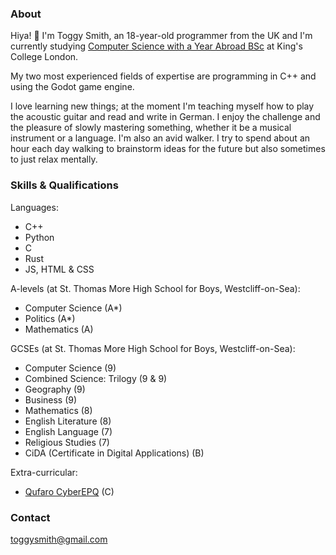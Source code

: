 ### About

Hiya! 👋 I'm Toggy Smith, an 18-year-old programmer from the UK and I'm currently studying [Computer Science with a Year Abroad BSc](https://www.kcl.ac.uk/study/undergraduate/courses/computer-science-with-a-year-abroad-bsc "Computer Science with a Year Abroad BSc") at King's College London.

My two most experienced fields of expertise are programming in C++ and using the Godot game engine.

I love learning new things; at the moment I'm teaching myself how to play the acoustic guitar and read and write in German. I enjoy the challenge and the pleasure of slowly mastering something, whether it be a musical instrument or a language. I'm also an avid walker. I try to spend about an hour each day walking to brainstorm ideas for the future but also sometimes to just relax mentally.

### Skills & Qualifications

Languages:
- C++
- Python
- C
- Rust
- JS, HTML & CSS

A-levels (at St. Thomas More High School for Boys, Westcliff-on-Sea):
- Computer Science (A*)
- Politics (A*)
- Mathematics (A)


GCSEs (at St. Thomas More High School for Boys, Westcliff-on-Sea):
- Computer Science (9)
- Combined Science: Trilogy (9 & 9)
- Geography (9)
- Business (9)
- Mathematics (8)
- English Literature (8)
- English Language (7)
- Religious Studies (7)
- CiDA (Certificate in Digital Applications) (B)

Extra-curricular:
- [Qufaro CyberEPQ](https://cyberepq.org.uk/ "Qufaro CyberEPQ") (C)

### Contact

toggysmith@gmail.com

<!--
**toggysmith/toggysmith** is a ✨ _special_ ✨ repository because its `README.md` (this file) appears on your GitHub profile.

Here are some ideas to get you started:

- 🔭 I’m currently working on ...
- 🌱 I’m currently learning ...
- 👯 I’m looking to collaborate on ...
- 🤔 I’m looking for help with ...
- 💬 Ask me about ...
- 📫 How to reach me: ...
- 😄 Pronouns: ...
- ⚡ Fun fact: ...
-->

